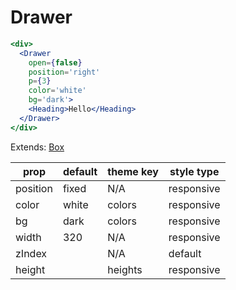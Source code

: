 # Drawer

```.jsx
<div>
  <Drawer
    open={false}
    position='right'
    p={3}
    color='white'
    bg='dark'>
    <Heading>Hello</Heading>
  </Drawer>
</div>
```

Extends: [Box](/components/Box)

prop | default | theme key | style type
---|---|---|---
position | fixed | N/A | responsive
color | white | colors | responsive
bg | dark | colors | responsive
width | 320 | N/A | responsive
zIndex |  | N/A | default
height |  | heights | responsive